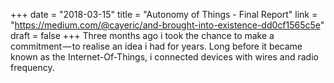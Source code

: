 +++
date = "2018-03-15"
title = "Autonomy of Things - Final Report"
link = "https://medium.com/@cayeric/and-brought-into-existence-dd0cf1565c5e"
draft = false
+++
Three months ago i took the chance to make a commitment — to realise an idea i had for years. Long before it became known as the Internet-Of-Things, i connected devices with wires and radio frequency. 
